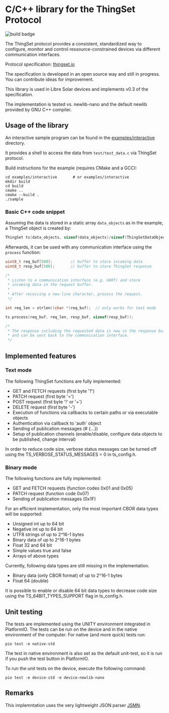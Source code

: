 # C/C++ library for the ThingSet Protocol

![build badge](https://github.com/ThingSet/thingset-device-library/actions/workflows/platformio.yml/badge.svg)

The ThingSet protocol provides a consistent, standardized way to configure, monitor and control ressource-constrained devices via different communication interfaces.

Protocol specification: [thingset.io](https://thingset.io)

The specification is developed in an open source way and still in progress. You can contribute ideas for improvement.

This library is used in Libre Solar devices and implements v0.3 of the specification.

The implementation is tested vs. newlib-nano and the default newlib provided by GNU C++ compiler.

## Usage of the library

An interactive sample program can be found in the [examples/interactive](./examples/interactive) directory.

It provides a shell to access the data from `test/test_data.c` via ThingSet protocol.

Build instructions for the example (requires CMake and a GCC):

```shell
cd examples/interactive       # or examples/interactive
mkdir build
cd build
cmake ..
cmake --build .
./sample
```

### Basic C++ code snippet

Assuming the data is stored in a static array `data_objects` as in the example, a ThingSet object is created by:

```C++
ThingSet ts(data_objects, sizeof(data_objects)/sizeof(ThingSetDataObject));
```

Afterwards, it can be used with any communication interface using the `process` function:

```C++
uint8_t req_buf[500];        // buffer to store incoming data
uint8_t resp_buf[500];       // buffer to store ThingSet response

/*
 * Listen to a communication interface (e.g. UART) and store
 * incoming data in the request buffer.
 *
 * After receiving a new-line character, process the request.
 */

int req_len = strlen((char *)req_buf);  // only works for text mode

ts.process(req_buf, req_len, resp_buf, sizeof(resp_buf));

/*
 * The response including the requested data is now in the response buffer
 * and can be sent back to the communication interface.
 */
```

## Implemented features

### Text mode

The following ThingSet functions are fully implemented:

- GET and FETCH requests (first byte '?')
- PATCH request (first byte '=')
- POST request (first byte '!' or '+')
- DELETE request (first byte '-')
- Execution of functions via callbacks to certain paths or via executable objects
- Authentication via callback to 'auth' object
- Sending of publication messages (# {...})
- Setup of publication channels (enable/disable, configure data objects to be published, change interval)

In order to reduce code size, verbose status messages can be turned off using the TS_VERBOSE_STATUS_MESSAGES = 0 in ts_config.h.

### Binary mode

The following functions are fully implemented:

- GET and FETCH requests (function codes 0x01 and 0x05)
- PATCH request (function code 0x07)
- Sending of publication messages (0x1F)

For an efficient implementation, only the most important CBOR data types will be supported:

- Unsigned int up to 64 bit
- Negative int up to 64 bit
- UTF8 strings of up to 2^16-1 bytes
- Binary data of up to 2^16-1 bytes
- Float 32 and 64 bit
- Simple values true and false
- Arrays of above types

Currently, following data types are still missing in the implementation.

- Binary data (only CBOR format)  of up to 2^16-1 bytes
- Float 64 (double)

It is possible to enable or disable 64 bit data types to decrease code size using the TS_64BIT_TYPES_SUPPORT flag in ts_config.h.

## Unit testing

The tests are implemented using the UNITY environment integrated in PlatformIO. The tests can be run on the device and in the native environment of the computer. For native (and more quick) tests run:

    pio test -e native-std

The test in native environment is also set as the default unit-test, so it is run if you push the test button in PlatformIO.

To run the unit tests on the device, execute the following command:

    pio test -e device-std -e device-newlib-nano

## Remarks

This implemntation uses the very lightweight JSON parser [JSMN](https://github.com/zserge/jsmn).
